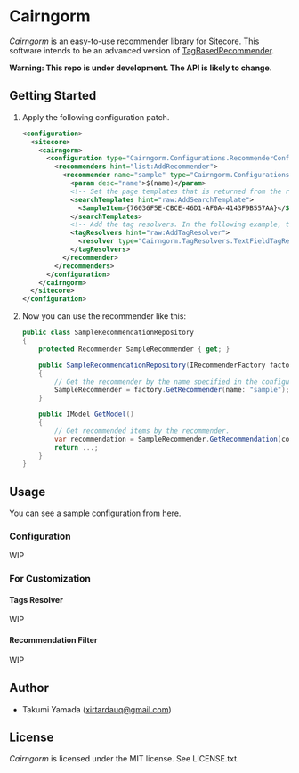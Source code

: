 # Cairngorm
*Cairngorm* is an easy-to-use recommender library for Sitecore. This software intends to be an advanced version of [TagBasedRecommender](https://github.com/xirtardauq/TagBasedRecommender).

**Warning: This repo is under development. The API is likely to change.**

## Getting Started
1. Apply the following configuration patch.
    ```xml
    <configuration>
      <sitecore>
        <cairngorm>
          <configuration type="Cairngorm.Configurations.RecommenderConfiguration, Cairngorm">
            <recommenders hint="list:AddRecommender">
              <recommender name="sample" type="Cairngorm.Configurations.RecommenderSetting, Cairngorm">
                <param desc="name">$(name)</param>
                <!-- Set the page templates that is returned from the recommender. -->
                <searchTemplates hint="raw:AddSearchTemplate">
                  <SampleItem>{76036F5E-CBCE-46D1-AF0A-4143F9B557AA}</SampleItem>
                </searchTemplates>
                <!-- Add the tag resolvers. In the following example, tags are contained in the "Tags" field, separated by '|'. -->
                <tagResolvers hint="raw:AddTagResolver">
                  <resolver type="Cairngorm.TagResolvers.TextFieldTagResolver, Cairngorm" fieldName="Tags" delimiter="|" />
                </tagResolvers>
              </recommender>
            </recommenders>
          </configuration>
        </cairngorm>
      </sitecore>
    </configuration>
    ```
1. Now you can use the recommender like this:
    ```csharp
    public class SampleRecommendationRepository
    {
        protected Recommender SampleRecommender { get; }

        public SampleRecommendationRepository(IRecommenderFactory factory)
        {
            // Get the recommender by the name specified in the configuration.
            SampleRecommender = factory.GetRecommender(name: "sample");
        }

        public IModel GetModel()
        {
            // Get recommended items by the recommender.
            var recommendation = SampleRecommender.GetRecommendation(count: 5);
            return ...;
        }
    }
    ```

## Usage
You can see a sample configuration from [here](Cairngorm/App_Config/Include/Feature/Cairngorm/Cairngorm.SampleRecommender.config.example).

### Configuration
WIP

### For Customization
#### Tags Resolver
WIP
#### Recommendation Filter
WIP

## Author
- Takumi Yamada (xirtardauq@gmail.com)

## License
*Cairngorm* is licensed under the MIT license. See LICENSE.txt.
